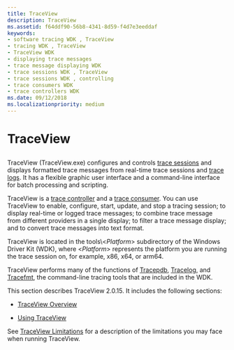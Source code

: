 ```yaml
---
title: TraceView
description: TraceView
ms.assetid: f64ddf90-56b8-4341-8d59-f4d7e3eeddaf
keywords:
- software tracing WDK , TraceView
- tracing WDK , TraceView
- TraceView WDK
- displaying trace messages
- trace message displaying WDK
- trace sessions WDK , TraceView
- trace sessions WDK , controlling
- trace consumers WDK
- trace controllers WDK
ms.date: 09/12/2018
ms.localizationpriority: medium
---
```


# TraceView


## <span id="ddk_traceview_tools"></span><span id="DDK_TRACEVIEW_TOOLS"></span>


TraceView (TraceView.exe) configures and controls [trace sessions](trace-session.md) and displays formatted trace messages from real-time trace sessions and [trace logs](trace-log.md). It has a flexible graphic user interface and a command-line interface for batch processing and scripting.

TraceView is a [trace controller](trace-controller.md) and a [trace consumer](trace-consumer.md). You can use TraceView to enable, configure, start, update, and stop a tracing session; to display real-time or logged trace messages; to combine trace message from different providers in a single display; to filter a trace message display; and to convert trace messages into text format.

TraceView is located in the tools\\&lt;*Platform*&gt; subdirectory of the Windows Driver Kit (WDK), where &lt;*Platform*&gt; represents the platform you are running the trace session on, for example, x86, x64, or arm64.

TraceView performs many of the functions of [Tracepdb](tracepdb.md), [Tracelog](tracelog.md), and [Tracefmt](tracefmt.md), the command-line tracing tools that are included in the WDK.

This section describes TraceView 2.0.15. It includes the following sections:

* [TraceView Overview](traceview-overview.md)

* [Using TraceView](using-traceview.md)

See [TraceView Limitations](traceview-limitations.md) for a description of the limitations you may face when running TraceView. 

 





